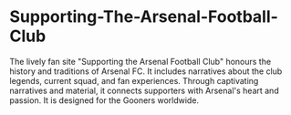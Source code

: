 # Supporting-The-Arsenal-Football-Club
The lively fan site "Supporting the Arsenal Football Club" honours the history and traditions of Arsenal FC. It includes narratives about the club legends, current squad, and fan experiences. Through captivating narratives and material, it connects supporters with Arsenal's heart and passion. It is designed for the Gooners worldwide.
